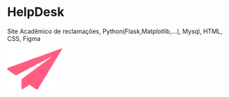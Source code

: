 # HelpDesk
Site Acadêmico de reclamações, Python(Flask,Matplotlib,...), Mysql, HTML, CSS, Figma

<img src="/static/img/aviao1cadastraraluno.png">
